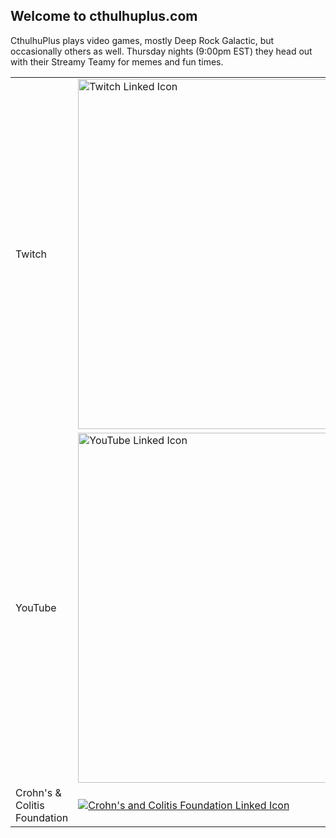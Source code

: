 ## Welcome to cthulhuplus.com

CthulhuPlus plays video games, mostly Deep Rock Galactic, but occasionally others as well. Thursday nights (9:00pm EST) they head out with their Streamy Teamy for memes and fun times.

<table style="width:100%">
  <tr>
    <td>Twitch</td>
    <td><a href="https://twitch.tv/cthulhuplus"><img alt="Twitch Linked Icon" src="https://image.flaticon.com/icons/png/512/356/356001.png" width="560"></a></td>
    <td><div id="twitch-embed"></div><script src="https://player.twitch.tv/js/embed/v1.js"></script><script type="text/javascript">  new Twitch.Player("twitch-embed", {    width: 560,    height: 315,    channel: "cthulhuplus"  });</script></td>
  </tr>
  <tr>
    <td>YouTube</td>
    <td><a href="https://youtube.com/cthulhuplus"><img alt="YouTube Linked Icon" src="https://image.flaticon.com/icons/png/512/187/187209.png" width="560"</a></td>
    <td><iframe width="560" height="315" src="https://www.youtube.com/embed/pu6Cdz1FeNQ" title="YouTube video player" frameborder="0" allow="accelerometer; clipboard-write; encrypted-media; gyroscope; picture-in-picture" allowfullscreen></iframe></td>
  </tr>
  <tr>
    <td>Crohn's & Colitis Foundation</td>
    <td><a href="https://www.crohnscolitisfoundation.org/"><img alt="Crohn's and Colitis Foundation Linked Icon" src="https://receptrx.com/wp-content/uploads/2019/02/crohns_colitis_foundation_logo.png"></a></td>
    <td><a href="https://donate.tiltify.com/crohns-and-colitis-foundation"><img alt="Donate to the Crohn's and Colitis Foundation" src="https://www.nfcr.org/wp-content/uploads/2020/12/Tiltify-Logo-for-download.png"</a></td>
  </tr>
</table>
